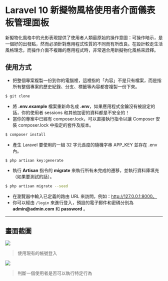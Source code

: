 # Laravel 10 新擬物風格使用者介面儀表板管理面板

新擬物化風格中的光影表現提供了使用者人類最原始的操作意圖：可操作暗示，是一個好的出發點，然而必須針對應用程式性質的不同而有所改良。在設計較走生活風格理念，而操作介面不複雜的應用程式時，非常適合用新擬物化風格來詮釋。

## 使用方式
- 把整個專案複製一份到你的電腦裡，這裡指的「內容」不是只有檔案，而是指所有整個專案的歷史紀錄、分支、標籤等內容都會複製一份下來。
```sh
$ git clone
```
- 將 __.env.example__ 檔案重新命名成 __.env__，如果應用程式金鑰沒有被設定的話，你的使用者 sessions 和其他加密的資料都是不安全的！
- 當你的專案中已經有 composer.lock，可以直接執行指令以讓 Composer 安裝 composer.lock 中指定的套件及版本。
```sh
$ composer install
```
- 產生 Laravel 要使用的一組 32 字元長度的隨機字串 APP_KEY 並存在 .env 內。
```sh
$ php artisan key:generate
```
- 執行 __Artisan__ 指令的 __migrate__ 來執行所有未完成的遷移，並執行資料庫填充（如果要測試的話）。
```sh
$ php artisan migrate --seed
```
- 在瀏覽器中輸入已定義的路由 URL 來訪問，例如：http://127.0.0.1:8000。
- 你可以經由 `/login` 來進行登入，預設的電子郵件和密碼分別為 __admin@admin.com__ 和 __password__ 。

----

## 畫面截圖
![](https://i.imgur.com/j9QNW6D.png)
> 使用現有的帳號登入

![](https://i.imgur.com/kaKb7Tz.png)
> 判斷一個使用者是否可以執行特定行為